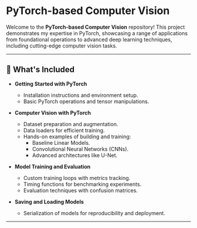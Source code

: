 # PyTorch-based Computer Vision
Welcome to the **PyTorch-based Computer Vision** repository! This project demonstrates my expertise in PyTorch, showcasing a range of applications from foundational operations to advanced deep learning techniques, including cutting-edge computer vision tasks.  

---

## 🚀 **What's Included**
- **Getting Started with PyTorch**  
  - Installation instructions and environment setup.  
  - Basic PyTorch operations and tensor manipulations.  

- **Computer Vision with PyTorch**  
  - Dataset preparation and augmentation.  
  - Data loaders for efficient training.  
  - Hands-on examples of building and training:
    - Baseline Linear Models.  
    - Convolutional Neural Networks (CNNs).  
    - Advanced architectures like U-Net.  

- **Model Training and Evaluation**  
  - Custom training loops with metrics tracking.  
  - Timing functions for benchmarking experiments.  
  - Evaluation techniques with confusion matrices.  

- **Saving and Loading Models**  
  - Serialization of models for reproducibility and deployment.  

---
